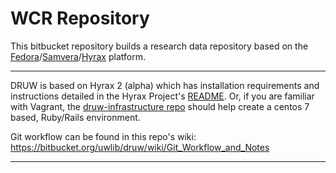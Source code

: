 # WCR Repository

This bitbucket repository builds a research data repository based on the [Fedora](http://fedorarepository.org/)/[Samvera](http://samvera.org/)/[Hyrax](http://hyr.ax/) platform. 

---

DRUW is based on Hyrax 2 (alpha) which has installation requirements and instructions detailed in the Hyrax Project's [README](https://github.com/samvera/hyrax). Or, if you are familiar with Vagrant, the [druw-infrastructure repo](https://bitbucket.org/uwlib/druw-infrastructure) should help create a centos 7 based, Ruby/Rails environment.

Git workflow can be found in this repo's wiki: https://bitbucket.org/uwlib/druw/wiki/Git_Workflow_and_Notes

---